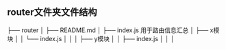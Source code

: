 ## router文件夹文件结构

├── router
│ ├── README.md
│ ├── index.js 用于路由信息汇总
│ ├── x模块
│ │ └── index.js
│ │
│ ├── y模块
│ │ ├── index.js
│ │ │
